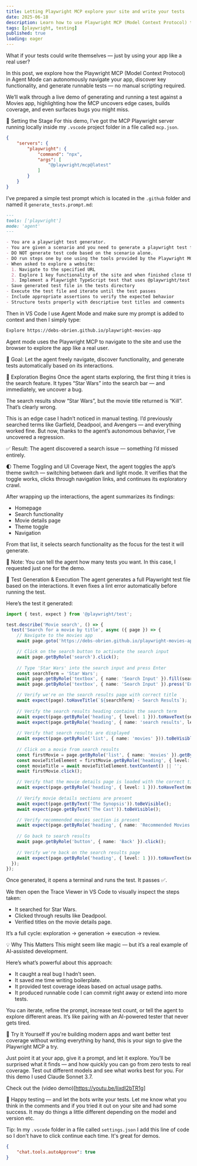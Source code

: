 ```yaml
---
title: Letting Playwright MCP explore your site and write your tests
date: 2025-06-18
description: Learn how to use Playwright MCP (Model Context Protocol) to explore your website and automatically generate comprehensive tests, making web testing more efficient and thorough.
tags: [playwright, testing]
published: true
loading: eager
---
```


What if your tests could write themselves — just by using your app like a real user?

In this post, we explore how the Playwright MCP (Model Context Protocol) in Agent Mode can autonomously navigate your app, discover key functionality, and generate runnable tests — no manual scripting required.

We’ll walk through a live demo of generating and running a test against a Movies app, highlighting how the MCP uncovers edge cases, builds coverage, and even surfaces bugs you might miss.

🔧 Setting the Stage
For this demo, I’ve got the MCP Playwright server running locally inside my `.vscode` project folder in a file called `mcp.json`. 

```json
{
    "servers": {
        "playwright": {
            "command": "npx",
            "args": [
                "@playwright/mcp@latest"
            ]
        }
    }
}
```

I’ve prepared a simple test prompt which is located in the `.github` folder and named it `generate_tests.prompt.md`:

```md
---
tools: ['playwright']
mode: 'agent'
---

- You are a playwright test generator.
- You are given a scenario and you need to generate a playwright test for it.
- DO NOT generate test code based on the scenario alone. 
- DO run steps one by one using the tools provided by the Playwright MCP.
- When asked to explore a website:
  1. Navigate to the specified URL
  2. Explore 1 key functionality of the site and when finished close the browser.
  3. Implement a Playwright TypeScript test that uses @playwright/test based on message history using Playwright's best practices including role based locators, auto retrying assertions and with no added timeouts unless necessary as Playwright has built in retries and autowaiting if the correct locators and assertions are used.
- Save generated test file in the tests directory
- Execute the test file and iterate until the test passes
- Include appropriate assertions to verify the expected behavior
- Structure tests properly with descriptive test titles and comments
```

Then in VS Code I use Agent Mode and make sure my prompt is added to context and then I simply type:

```md
Explore https://debs-obrien.github.io/playwright-movies-app
``` 

Agent mode uses the Playwright MCP to navigate to the site and use the browser to explore the app like a real user.

🧠 Goal: Let the agent freely navigate, discover functionality, and generate tests automatically based on its interactions.

🧪 Exploration Begins
Once the agent starts exploring, the first thing it tries is the search feature. It types “Star Wars” into the search bar — and immediately, we uncover a bug.

The search results show “Star Wars”, but the movie title returned is “Kill”. That’s clearly wrong.

This is an edge case I hadn’t noticed in manual testing. I’d previously searched terms like Garfield, Deadpool, and Avengers — and everything worked fine. But now, thanks to the agent’s autonomous behavior, I’ve uncovered a regression.

✅ Result: The agent discovered a search issue — something I’d missed entirely.

🌓 Theme Toggling and UI Coverage
Next, the agent toggles the app’s theme switch — switching between dark and light mode. It verifies that the toggle works, clicks through navigation links, and continues its exploratory crawl.

After wrapping up the interactions, the agent summarizes its findings:

- Homepage
- Search functionality
- Movie details page
- Theme toggle
- Navigation

From that list, it selects search functionality as the focus for the test it will generate.

🎯 Note: You can tell the agent how many tests you want. In this case, I requested just one for the demo.

🧾 Test Generation & Execution
The agent generates a full Playwright test file based on the interactions. It even fixes a lint error automatically before running the test.

Here’s the test it generated:
```ts
import { test, expect } from '@playwright/test';

test.describe('Movie search', () => {
  test('Search for a movie by title', async ({ page }) => {
    // Navigate to the movies app
    await page.goto('https://debs-obrien.github.io/playwright-movies-app');

    // Click on the search button to activate the search input
    await page.getByRole('search').click();
    
    // Type 'Star Wars' into the search input and press Enter
    const searchTerm = 'Star Wars';
    await page.getByRole('textbox', { name: 'Search Input' }).fill(searchTerm);
    await page.getByRole('textbox', { name: 'Search Input' }).press('Enter');

    // Verify we're on the search results page with correct title
    await expect(page).toHaveTitle(`${searchTerm} - Search Results`);
    
    // Verify the search results heading contains the search term
    await expect(page.getByRole('heading', { level: 1 })).toHaveText(searchTerm);
    await expect(page.getByRole('heading', { name: 'search results', level: 2 })).toBeVisible();
    
    // Verify that search results are displayed
    await expect(page.getByRole('list', { name: 'movies' })).toBeVisible();
    
    // Click on a movie from search results
    const firstMovie = page.getByRole('list', { name: 'movies' }).getByRole('link').first();
    const movieTitleElement = firstMovie.getByRole('heading', { level: 2 });
    const movieTitle = await movieTitleElement.textContent() || '';
    await firstMovie.click();

    // Verify that the movie details page is loaded with the correct title
    await expect(page.getByRole('heading', { level: 1 })).toHaveText(movieTitle);
    
    // Verify movie details sections are present
    await expect(page.getByText('The Synopsis')).toBeVisible();
    await expect(page.getByText('The Cast')).toBeVisible();

    // Verify recommended movies section is present
    await expect(page.getByRole('heading', { name: 'Recommended Movies' })).toBeVisible();
    
    // Go back to search results
    await page.getByRole('button', { name: 'Back' }).click();
    
    // Verify we're back on the search results page
    await expect(page.getByRole('heading', { level: 1 })).toHaveText(searchTerm);
  });
});
```

Once generated, it opens a terminal and runs the test. It passes ✅.

We then open the Trace Viewer in VS Code to visually inspect the steps taken:

- It searched for Star Wars.
- Clicked through results like Deadpool.
- Verified titles on the movie details page.

It’s a full cycle: exploration → generation → execution → review.

💡 Why This Matters
This might seem like magic — but it’s a real example of AI-assisted development.

Here’s what’s powerful about this approach:
- It caught a real bug I hadn’t seen.
- It saved me time writing boilerplate.
- It provided test coverage ideas based on actual usage paths.
- It produced runnable code I can commit right away or extend into more tests.

You can iterate, refine the prompt, increase test count, or tell the agent to explore different areas. It’s like pairing with an AI-powered tester that never gets tired.

🚀 Try It Yourself
If you're building modern apps and want better test coverage without writing everything by hand, this is your sign to give the Playwright MCP a try.

Just point it at your app, give it a prompt, and let it explore.
You’ll be surprised what it finds — and how quickly you can go from zero tests to real coverage. Test out different models and see what works best for you. For this demo I used Claude Sonnet 3.7.

Check out the (video demo)[https://youtu.be/IixdI2bTR1g]

🧪 Happy testing — and let the bots write your tests. Let me know what you think in the comments and if you tried it out on your site and had some success. It may do things a little different depending on the model and version etc. 

Tip: In my `.vscode` folder in a file called `settings.json` I add this line of code so I don't have to click continue each time. It's great for demos.

```json
{
    "chat.tools.autoApprove": true
}
```
